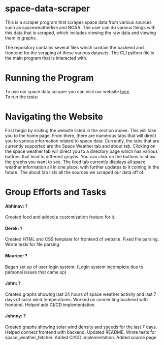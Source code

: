 # space-data-scraper
This is a scraper program that scrapes space data from various sources
such as spaceweatherlive and NOAA. The user can do various things with this data that
is scraped, which includes viewing the raw data and viewing them in graphs.

The repository contains several files which contain the backend and frontend for the scraping of these various 
datasets. The CLI python file is the main program that is interacted with.
# Running the Program
To use our space data scraper you can visit our website <a href = "http://96.255.219.52/">here</a>
<br>
To run the tests:

# Navigating the Website
First begin by visiting the website listed in the section above. This will take you to the home page.
From there, there are numerous tabs that will direct you to various information related to space data.
Currently, the tabs that are currently supported are the Space Weather tab and about tab. Clicking 
on the space weather tab will direct you to a directory page which has various buttons that lead to different
graphs. You can click on the buttons to show the graphs you want to see. The feed tab currently
displays all space weather information all in one place, with further updates to it coming in the future.
The about tab lists all the sources we scraped our data off of. 

# Group Efforts and Tasks

#### Abhinav: ?
Created feed and added a customization feature for it.
#### Derek: ?
Created HTML and CSS template for frontend of website. Fixed file parsing. Wrote tests for file parsing.
#### Maurice: ?
Began set up of user login system. (Login system incomplete due to personal issues that came up)
#### John: ?
Created graphs showing last 24 hours of space weather activity and last 7 days of solar wind temperatures. Worked on connecting
backend with frontend. Helped add CI/CD implementation.
#### Johnny: ?
Created graphs showing solar wind density and speeds for the last 7 days. Helped connect frontend with backend. Updated README.
Wrote tests for space_weather_fetcher. Added CI/CD implementation. Added source page.


